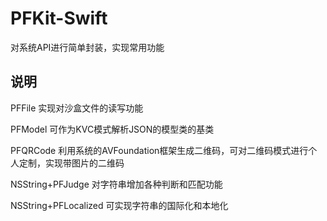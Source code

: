PFKit-Swift
=========
对系统API进行简单封装，实现常用功能

说明
--------------
PFFile
实现对沙盒文件的读写功能

PFModel
可作为KVC模式解析JSON的模型类的基类

PFQRCode
利用系统的AVFoundation框架生成二维码，可对二维码模式进行个人定制，实现带图片的二维码

NSString+PFJudge
对字符串增加各种判断和匹配功能

NSString+PFLocalized
可实现字符串的国际化和本地化
